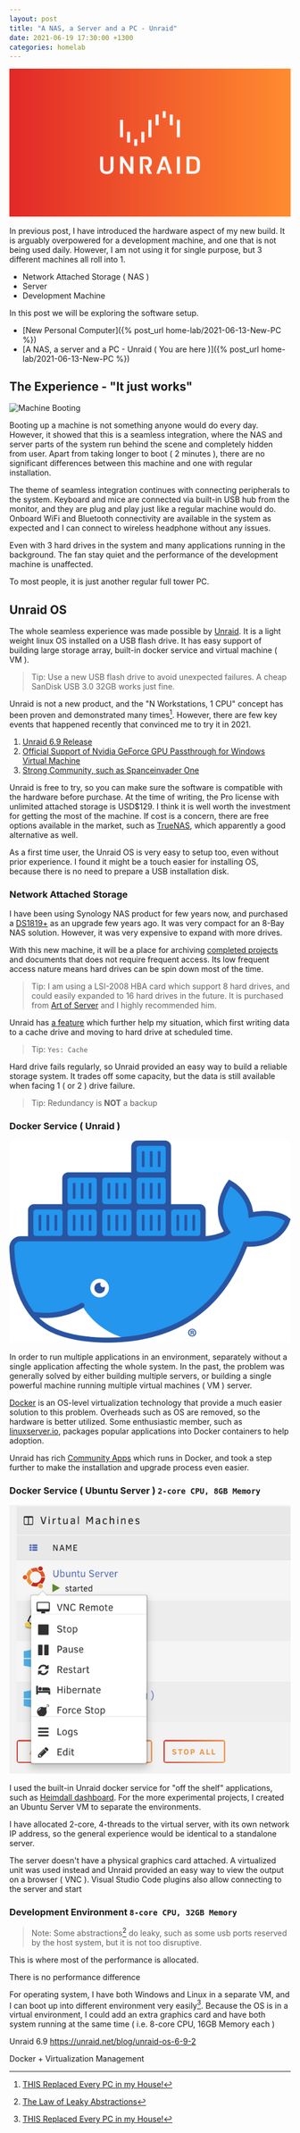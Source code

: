 ```yaml
---
layout: post
title: "A NAS, a Server and a PC - Unraid"
date: 2021-06-19 17:30:00 +1300
categories: homelab
---
```


![Unraid Image](/assets/homelab/unraid.png)

In previous post, I have introduced the hardware aspect of my new build. It is arguably overpowered for a development machine, and one that is not being used daily. However, I am not using it for single purpose, but 3 different machines all roll into 1.

- Network Attached Storage ( NAS )
- Server
- Development Machine

In this post we will be exploring the software setup.

- [New Personal Computer]({% post_url home-lab/2021-06-13-New-PC %})
- [A NAS, a server and a PC - Unraid ( You are here )]({% post_url home-lab/2021-06-13-New-PC %})

## The Experience - "It just works"

![Machine Booting](/assets/homelab/unraid-system-boot.gif)

Booting up a machine is not something anyone would do every day. However, it showed that this is a seamless integration, where the NAS and server parts of the system run behind the scene and completely hidden from user. Apart from taking longer to boot ( 2 minutes ), there are no significant differences between this machine and one with regular installation.

The theme of seamless integration continues with connecting peripherals to the system. Keyboard and mice are connected via built-in USB hub from the monitor, and they are plug and play just like a regular machine would do. Onboard WiFi and Bluetooth connectivity are available in the system as expected and I can connect to wireless headphone without any issues.

Even with 3 hard drives in the system and many applications running in the background. The fan stay quiet and the performance of the development machine is unaffected.

To most people, it is just another regular full tower PC.

## Unraid OS

The whole seamless experience was made possible by [Unraid](https://unraid.net/). It is a light weight linux OS installed on a USB flash drive. It has easy support of building large storage array, built-in docker service and virtual machine ( VM ).

> Tip: Use a new USB flash drive to avoid unexpected failures. A cheap SanDisk USB 3.0 32GB works just fine.

Unraid is not a new product, and the "N Workstations, 1 CPU" concept has been proven and demonstrated many times[^1]. However, there are few key events that happened recently that convinced me to try it in 2021.

1. [Unraid 6.9 Release](https://unraid.net/blog/unraid-6-9-stable)
2. [Official Support of Nvidia GeForce GPU Passthrough for Windows Virtual Machine](https://nvidia.custhelp.com/app/answers/detail/a_id/5173)
3. [Strong Community, such as Spanceinvader One](https://www.youtube.com/channel/UCZDfnUn74N0WeAPvMqTOrtA)

Unraid is free to try, so you can make sure the software is compatible with the hardware before purchase. At the time of writing, the Pro license with unlimited attached storage is USD$129. I think it is well worth the investment for getting the most of the machine. If cost is a concern, there are free options available in the market, such as [TrueNAS](https://www.truenas.com/), which apparently a good alternative as well.

As a first time user, the Unraid OS is very easy to setup too, even without prior experience. I found it might be a touch easier for installing OS, because there is no need to prepare a USB installation disk.

### Network Attached Storage

I have been using Synology NAS product for few years now, and purchased a [DS1819+](https://www.synology.com/en-us/company/news/article/PR_DS1819p) as an upgrade few years ago. It was very compact for an 8-Bay NAS solution. However, it was very expensive to expand with more drives.

With this new machine, it will be a place for archiving [completed projects](https://www.youtube.com/c/LilyLamChannel/featured) and documents that does not require frequent access. Its low frequent access nature means hard drives can be spin down most of the time.

> Tip: I am using a LSI-2008 HBA card which support 8 hard drives, and could easily expanded to 16 hard drives in the future. It is purchased from [Art of Server](https://www.youtube.com/channel/UCKHE9DEep52XlmwLbZUKvyw) and I highly recommended him.

Unraid has [a feature](https://youtu.be/jgRSr7yBZfs) which further help my situation, which first writing data to a cache drive and moving to hard drive at scheduled time.

> Tip: `Yes: Cache`

Hard drive fails regularly, so Unraid provided an easy way to build a reliable storage system. It trades off some capacity, but the data is still available when facing 1 ( or 2 ) drive failure.

> Tip: Redundancy is **NOT** a backup

### Docker Service ( Unraid )

![Docker](/assets/homelab/docker.png)

In order to run multiple applications in an environment, separately without a single application affecting the whole system. In the past, the problem was generally solved by either building multiple servers, or building a single powerful machine running multiple virtual machines ( VM ) server.

[Docker](https://www.docker.com/) is an OS-level virtualization technology that provide a much easier solution to this problem. Overheads such as OS are removed, so the hardware is better utilized. Some enthusiastic member, such as [linuxserver.io](https://www.linuxserver.io/), packages popular applications into Docker containers to help adoption.

Unraid has rich [Community Apps](https://unraid.net/community/apps) which runs in Docker, and took a step further to make the installation and upgrade process even easier.

### Docker Service ( Ubuntu Server ) `2-core CPU, 8GB Memory`

![Ubuntu server](/assets/homelab/ubuntu-server.jpeg)

I used the built-in Unraid docker service for "off the shelf" applications, such as [Heimdall dashboard](https://heimdall.site/). For the more experimental projects, I created an Ubuntu Server VM to separate the environments.

I have allocated 2-core, 4-threads to the virtual server, with its own network IP address, so the general experience would be identical to a standalone server.

The server doesn't have a physical graphics card attached. A virtualized unit was used instead and Unraid provided an easy way to view the output on a browser ( VNC ). Visual Studio Code plugins also allow connecting to the server and start

### Development Environment `8-core CPU, 32GB Memory`

> Note: Some abstractions[^2] do leaky, such as some usb ports reserved by the host system, but it is not too disruptive.


This is where most of the performance is allocated.

There is no performance difference

For operating system, I have both Windows and Linux in a separate VM, and I can boot up into different environment very easily[^1]. Because the OS is in a virtual environment, I could add an extra graphics card and have both system running at the same time ( i.e. 8-core CPU, 16GB Memory each )

[^1]: [THIS Replaced Every PC in my House!](https://www.youtube.com/watch?v=jvzeZCZluJ0)
[^2]: [The Law of Leaky Abstractions](https://www.joelonsoftware.com/2002/11/11/the-law-of-leaky-abstractions/)

Unraid 6.9
https://unraid.net/blog/unraid-os-6-9-2

Docker + Virtualization Management
